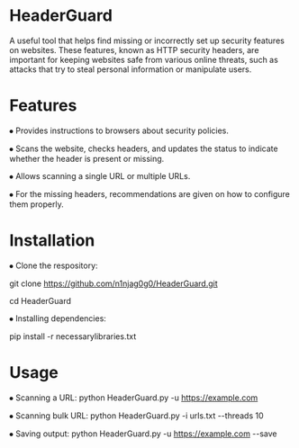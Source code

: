 # HeaderGuard
A useful tool that helps find missing or incorrectly set up security features on websites. These features, known as HTTP security headers, are important for keeping websites safe from various online threats, such as attacks that try to steal personal information or manipulate users.

# Features
⦁	Provides instructions to browsers about security policies.

⦁	Scans the website, checks headers, and updates the status to indicate whether the header is present or missing.

⦁	Allows scanning a single URL or multiple URLs.

⦁	For the missing headers, recommendations are given on how to configure them properly.

# Installation
⦁ Clone the respository:

git clone https://github.com/n1njag0g0/HeaderGuard.git

cd HeaderGuard

⦁ Installing dependencies:

pip install -r necessarylibraries.txt

# Usage
⦁ Scanning a URL:
python HeaderGuard.py -u https://example.com

⦁ Scanning bulk URL:
python HeaderGuard.py -i urls.txt --threads 10

⦁ Saving output:
  python HeaderGuard.py -u https://example.com --save

